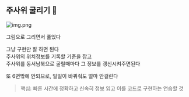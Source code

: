 ## 주사위 굴리기 🎲

![img.png](img.png)

그림으로 그리면서 풀었다

그냥 구현만 잘 하면 된다   
주사위의 위치정보를 기록할 기준을 잡고   
주사위를 동서남북으로 굴릴때마다 그 정보를 갱신시켜주면된다   

또 6면밖에 안되므로, 일일이 바꿔줘도 얼마 안걸린다   

> 핵심: 빠른 시간에 정확하고 신속히 정보 읽고 이를 코드로 구현하는 연습할 것